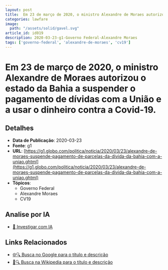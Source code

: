```yaml
---
layout: post
title:  Em 23 de março de 2020, o ministro Alexandre de Moraes autorizou o estado da Bahia a suspender o pagamento de dívidas com a União e a usar o dinheiro contra a Covid-19.
categories: lawfare
image: 
  path: "/assets/solid/gavel.svg"
article_id: id019
description: 2020-03-23-g1-Governo Federal-Alexandre Moraes
tags: ['governo-federal', 'alexandre-de-moraes', 'cv19']
---
```


# Em 23 de março de 2020, o ministro Alexandre de Moraes autorizou o estado da Bahia a suspender o pagamento de dívidas com a União e a usar o dinheiro contra a Covid-19.

## Detalhes
- **Data de Publicação**: 2020-03-23
- **Fonte**: g1
- **URL**: [https://g1.globo.com/politica/noticia/2020/03/23/alexandre-de-moraes-suspende-pagamento-de-parcelas-da-divida-da-bahia-com-a-uniao.ghtml](https://g1.globo.com/politica/noticia/2020/03/23/alexandre-de-moraes-suspende-pagamento-de-parcelas-da-divida-da-bahia-com-a-uniao.ghtml)
- **Tópicos**:
  - Governo Federal
  - Alexandre Moraes
  - CV19

## Analise por IA
- [🤖 Investigar com IA](https://www.perplexity.ai/search?q=%22not%C3%ADcia%20artigo%20Brasil%22%20Em%2023%20de%20mar%C3%A7o%20de%202020%2C%20o%20ministro%20Alexandre%20de%20Moraes%20autorizou%20o%20estado%20da%20Bahia%20a%20suspender%20o%20pagamento%20de%20d%C3%ADvidas%20com%20a%20Uni%C3%A3o%20e%20a%20usar%20o%20dinheiro%20contra%20a%20Covid-19.%20g1%202020-03-23)

## Links Relacionados
- [🌐🔍 Busca no Google para o título e descrição](https://www.google.com/search?q=%22not%C3%ADcia%20artigo%20Brasil%22%20Em%2023%20de%20mar%C3%A7o%20de%202020%2C%20o%20ministro%20Alexandre%20de%20Moraes%20autorizou%20o%20estado%20da%20Bahia%20a%20suspender%20o%20pagamento%20de%20d%C3%ADvidas%20com%20a%20Uni%C3%A3o%20e%20a%20usar%20o%20dinheiro%20contra%20a%20Covid-19.%20g1%202020-03-23)
- [📖🔍 Busca na Wikipedia para o título e descrição](https://pt.wikipedia.org/w/index.php?search=%22not%C3%ADcia%20artigo%20Brasil%22%20Em%2023%20de%20mar%C3%A7o%20de%202020%2C%20o%20ministro%20Alexandre%20de%20Moraes%20autorizou%20o%20estado%20da%20Bahia%20a%20suspender%20o%20pagamento%20de%20d%C3%ADvidas%20com%20a%20Uni%C3%A3o%20e%20a%20usar%20o%20dinheiro%20contra%20a%20Covid-19.%20g1%202020-03-23)

